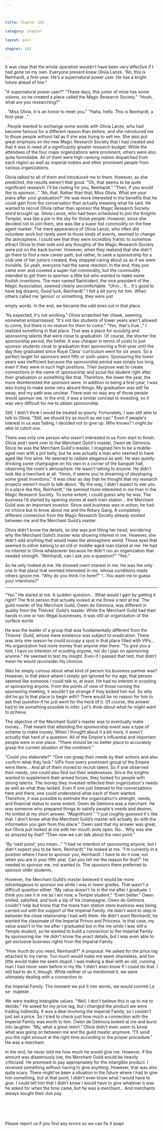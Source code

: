 ```yaml
---



title: Chapter 243

category: chapter

layout: post

chapter: 243

---
```


It was clear that the whole operation wouldn't have been very effective if I had gone
on my own.
Everyone present knew Olivia Lanze.
“Ah, this is Reinhardt, a first-year. He's a supernatural power user. He has a bright
future ahead of him."

"A supernatural power user?"
“These days, this junior of mine has some visions, so he created a place called the
Magic Research Society."
“Hooh, what are you researching?"

.
"Miss Olivia, it is an honor to meet you."
“Haha, hello. This is Reinhardt, a first-year...”

.
People wanted to exchange some words with Olivia Lanze, who had become famous
for a different reason than before, and she introduced me to those people without
fail as if she was trying to sell me. She also put great emphasis on the new Magic
Research Society that I had created and that it was in need of a significantly greater
research budget.
While the attendees of the four major organizations were prominent, others were
also quite formidable.
All of them were high-ranking nobles dispatched from each region as well as
imperial nobles and other prominent people from various organizations.

Olivia talked to all of them and introduced me to them.
However, as she predicted, the results weren't that good.
“Oh, that seems to be quite significant research. I'll be rooting for you, Reinhardt."
“Then, if you would like to sponsor...”
“Ah, that. Rather than that, Miss Olivia. What are your plans after your graduation?"
He was more interested in the benefits that he could gain from the conversation than
actually meaning what he said. He wanted to recruit Olivia rather than sponsor the
Magic Research Society she’d brought up.
Olivia Lanze, who had been scheduled to join the Knights Templar, was like a pie in
the sky for those people. However, since she decided not to join them, she was like a
super hot commodity on the free agent market.
The mere appearance of Olivia Lanze, who often did volunteer work but rarely went
to those kinds of events, seemed to change the atmosphere.
I could see that they were incredibly frantic to somehow attract Olivia to their side
and any thoughts of the Magic Research Society were put on the back burner.
However, when they realized that she didn't go there to find a new career path, but
rather, to seek a sponsorship for a club one of her juniors created, they stopped
caring about us as if we were invisible.
So yeah, everyone had the same reaction.
In the end, they just came over and coveted a super-hot commodity, but the
commodity intended to get them to sponsor a little kid who wanted to make some
foolish inventions.
The man named Saintrident, the vice president of the Magic Association, seemed
clearly uncomfortable.
“Uhm... It... it's good to have big dreams, Good luck, Reinhardt."
I felt a bit sorry for him. When others called me ‘genius’ or something, they were just

empty words.
In the end, we became the odd ones out in that place.

“As expected, it's not working."
Olivia scratched her cheek, seeming somewhat embarrassed.
“It's not like students of lower years aren't allowed to come, but there is no reason
for them to come."
“Yes, that's true...”
I realized something in that place.
That was a place for scouting and sponsoring talents that were close to graduation.
Of course, the shorter the sponsorship period, the better. It was cheaper in terms of
costs to just sponsor students close to graduation than sponsoring a first-year until
the day they graduated since Royal Class' curriculum went for six years.
So a perfect target for sponsors were fifth or sixth-years. Sponsoring the lower years
was inefficient because the sponsorship period was simply too long, even if they
were in such high positions.
Their purpose was to create connections in the name of sponsorship and scout the
student right after their graduation or something like that.
Therefore, the lower the year, the more disinterested the sponsors were.
In addition to being a first-year, I was also trying to make some very absurd things.
My graduation was still far away, and my path was unclear.
There was no way any of those people would sponsor me.
In the end, it was a similar concept to investing, so it was very difficult for me to
obtain sponsorship.

Still, I didn't think I would be treated so poorly. Fortunately, I was still able to talk to
Olivia.
"Still, we should try as much as we can."
Even if people's interest in us was fading, I decided not to give up.
*Who knows? I might be able to catch one.*

There was only one person who wasn't interested in us from start to finish.
Olivia and I went over to the Merchant Guild's master, Owen de Getmora.
Since he was the Merchant Guild's master, I imagined him to be a middle-aged man
with a pot belly, but he was actually a man who seemed to have aged like fine wine.
He seemed to radiate elegance as well.
He was quietly drinking some champagne on his own in a corner of the banquet hall,
observing the room's atmosphere.
He wasn't talking to anyone.
He didn't look like a merchant at all.
“Hmm, it seems you're dreaming of developing some great inventions."
It was clear as day that he thought that my research projects weren't much to talk
about.
“By the way, I didn't expect to see you in a place like this, Reinhardt."
He seemed more interested in me than in the Magic Research Society.
To some extent, I could guess why he was. The business I’d started by opening stores
at each train station... the Merchant Guild was an important investor. Since said
business was in action, he had no choice but to know about me and the Rotary Gang.
A completely different connection from the Magic Research Society already existed
between me and the Merchant Guild’s master.

Olivia didn't know the details, so she was just tilting her head, wondering why the
Merchant Guild’s master was showing interest in me. However, she didn't add
anything that would make the atmosphere weird.
Those eyes that seemed to either belong to an old or middle-aged man stared at me.
He had no interest in Olivia whatsoever because he didn't run an organization that
needed strength.
"Reinhardt, can I ask you a question?"
“Yes.”

So he only looked at me.
He showed overt interest in me.
He was the only one in that place that seemed interested in me, whose conditions
made others ignore me.
“Why do you think I'm here?"
“...You want me to guess your intentions?"
* * *

“Yes."
He stared at me.
A sudden question...
What would I gain by getting it right?
The first person that actually looked at me threw a test at me.
The guild master of the Merchant Guild, Owen de Getmora, was different in quality
from the Thieves' Guild’s master. While the Merchant Guild had their hands in one or
two illegal businesses, it was still an organization of the surface world.

He was the leader of a group that was fundamentally different from the Thieves'
Guild, whose mere existence was subject to eradication. There was only one reason
he could occupy a spot in that place filled with VIPs...
His organization had more money than anyone else there.
“To give you a hint, I have no intention of scouting anyone, nor do I plan on
sponsoring anyone."
He seemed to test my insight. Even if I passed that test, that didn't mean he would
reconsider his choices.

Was he simply curious about what kind of person his business partner was?
However, in that place where I simply got ignored for my age, that person seemed
like someone I could talk to, at least.
He had no interest in scouting or sponsoring anyone.
From the points of view of those running the sponsoring meeting, it wouldn't be
strange if they kicked him out.
So why did he go to that place to begin with?
There would be no reason for him to ask that question if he just went for the heck of
it. Of course, the answer had to be something possible to infer.
*Let's think about what he might want to achieve.*

The objective of the Merchant Guild's master was to eventually make money...
That meant that attending the sponsorship event was a type of scheme to make
money.
When I thought about it a bit more, it wasn't actually that hard of a question.
All of the Empire's influential and important people were in one place.
“There should be no better place to accurately grasp the current situation of the
continent."

“Could you elaborate?"
“One can grasp their needs by their actions and also confirm what they lack."
VIPs from every prominent group of the Empire were there...
And all of them moved to recruit talent. So if one observed their needs, one could
also find out their weaknesses.
Since the knights wanted to supplement their armed forces, they looked for people
with strong talents.
The money they invested reflected their organization's needs as well as what they
lacked.
Even if one just listened to the conversations here and there, one could understand
what each of them wanted.
Therefore, it was possible to estimate the organization's strength, needs, and
financial status to some extent.
Owen de Getmora was a merchant.
He was someone who prepared things to satisfy people's needs and desires.
He smiled at my short answer.
“Magnificent."
"I just roughly guessed it's like that. I don't know what the Merchant Guild’s master
will actually do with the information you gain from this place."
Owen said that my answer was great, but Olivia just looked at me with her mouth
wide open.
No...
Why was she so amazed by that?
“Then now we can talk about the next point."

“By ‘next point’, you mean...”
“I had no intention of sponsoring anyone, but I didn't expect you to be here,
Reinhardt."
He looked at me.
“I'm currently in a position where I have to sponsor you, Reinhardt. I have to do it
now, not when you are in your fifth year. Can you tell me the reason for that?"
He needed to sponsor me, not wanted to. The sponsors there preferred to sponsor
older students.

However, the Merchant Guild’s master believed it would be more advantageous to
sponsor me while I was in lower grades.
That wasn't a difficult question either.
“My value doesn't lie in the me after I graduate. I think you see it in me as I am now, a
Temple student."
“Even better."
Owen smiled, satisfied, and took a sip of his champagne.
Owen de Getmora couldn't help but know that the mana train station store business
was being carried out with the support of the Imperial Family.
He didn't want to step in between the close relationship I had with them.
He didn't want Reinhardt, he wanted the classmate of the Imperial Prince and
Princess.
In that case, my value wasn't in the me after I graduated but in the me while I was
still a Temple student, so he wanted to build a connection to the Imperial Family by
sponsoring me.
He didn't know the exact details, but I was even able to get exclusive business rights
from the Imperial Family.

"How much do you need, Reinhardt?"
A proposal.
He asked for the price tag attached to my name.
Too much would make me seem shameless, and too little would make me seem
stupid.
I was making a deal with an old, cunning man I had never seen before in my life. I
didn't even know if I could do that.
I still had to do it, though.
While neither of us mentioned it, we were ultimately dealing with a connection to

the Imperial Family. The moment we put it into words, we would commit Le se-
majeste .

We were trading intangible values.
"Well, I don't believe this is up to me to decide."
He asked for my price tag, but I changed the product we were trading indirectly.
It was a deal involving the Imperial Family, so I couldn't just set a price.
So I tried to check just how much a connection with the Imperial Family was worth
to him.
Owen de Getmora looked at me and burst into laughter.
“My, what a great retort."
Olivia didn't even seem to know what was going on between me and the guild master
anymore.
“I'll send you the right amount at the right time according to the proper procedure."
He was a merchant.

In the end, he never told me how much he would give me.
However, if the amount was disastrously low, the Merchant Guild would be heavily
criticized.
He promised to pay appropriately for the intangible product.
I received something without having to give anything.
However, that was also quite scary.
There might’ve been a situation in the future where I had to give him something, but
at that point, I didn't even know what I would have to give.
I could tell him that I didn’t know I would have to give whatever it was he asked for
when the time came, but he was a merchant...
And merchants always sought their due pay.

<br><br><br><br>
Please report us if you find any errors so we can fix it asap!